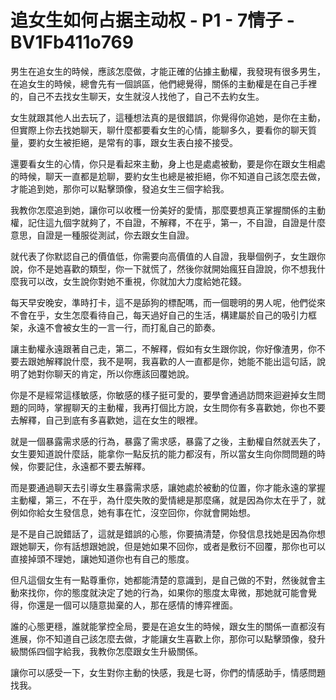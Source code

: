 # 追女生如何占据主动权 - P1 - 7情子 - BV1Fb411o769

男生在追女生的時候，應該怎麼做，才能正確的佔據主動權，我發現有很多男生，在追女生的時候，總會先有一個誤區，他們總覺得，關係的主動權是在自己手裡的，自己不去找女生聊天，女生就沒人找他了，自己不去約女生。

女生就跟其他人出去玩了，這種想法真的是很錯誤，你覺得你追她，是你在主動，但實際上你去找她聊天，聊什麼都要看女生的心情，能聊多久，要看你的聊天質量，要約女生被拒絕，是常有的事，跟女生表白接不接受。

還要看女生的心情，你只是看起來主動，身上也是處處被動，要是你在跟女生相處的時候，聊天一直都是尬聊，要約女生也總是被拒絕，你不知道自己該怎麼去做，才能追到她，那你可以點擊頭像，發追女生三個字給我。

我教你怎麼追到她，讓你可以收穫一份美好的愛情，那麼要想真正掌握關係的主動權，記住這九個字就夠了，不自證，不解釋，不在乎，第一，不自證，自證是什麼意思，自證是一種服從測試，你去跟女生自證。

就代表了你默認自己的價值低，你需要向高價值的人自證，我舉個例子，女生跟你說，你不是她喜歡的類型，你一下就慌了，然後你就開始瘋狂自證說，你不想我什麼我可以改，女生說你對她不重視，你就加大力度給她花錢。

每天早安晚安，準時打卡，這不是舔狗的標配嗎，而一個聰明的男人呢，他們從來不會在乎，女生怎麼看待自己，每天過好自己的生活，構建屬於自己的吸引力框架，永遠不會被女生的一言一行，而打亂自己的節奏。

讓主動權永遠跟著自己走，第二，不解釋，假如有女生跟你說，你好像渣男，你不要去跟她解釋說什麼，我不是啊，我喜歡的人一直都是你，她能不能出這句話，說明了她對你聊天的肯定，所以你應該回覆她說。

你是不是經常這樣敏感，你敏感的樣子挺可愛的，要學會通過訪問來迴避掉女生問題的同時，掌握聊天的主動權，我再打個比方說，女生問你有多喜歡她，你也不要去解釋，自己到底有多喜歡她，這在女生的眼裡。

就是一個暴露需求感的行為，暴露了需求感，暴露了之後，主動權自然就丟失了，女生要知道說什麼話，能拿你一點反抗的能力都沒有，所以當女生向你問問題的時候，你要記住，永遠都不要去解釋。

而是要通過聊天去引導女生暴露需求感，讓她處於被動的位置，你才能永遠的掌握主動權，第三，不在乎，為什麼失敗的愛情總是那麼痛，就是因為你太在乎了，就例如你給女生發信息，她有事在忙，沒空回你，你就會開始想。

是不是自己說錯話了，這就是錯誤的心態，你要搞清楚，你發信息找她是因為你想跟她聊天，你有話想跟她說，但是她如果不回你，或者是敷衍不回覆，那你也可以直接掉頭不理她，讓她知道你也有自己的態度。

但凡這個女生有一點尊重你，她都能清楚的意識到，是自己做的不對，然後就會主動來找你，你的態度就決定了她的行為，如果你的態度太卑微，那她就可能會覺得，你還是一個可以隨意拋棄的人，那在感情的博弈裡面。

誰的心態更穩，誰就能掌控全局，要是在追女生的時候，跟女生的關係一直都沒有進展，你不知道自己該怎麼去做，才能讓女生喜歡上你，那你可以點擊頭像，發升級關係四個字給我，我教你怎麼跟女生升級關係。

讓你可以感受一下，女生對你主動的快感，我是七哥，你們的情感助手，情感問題找我。